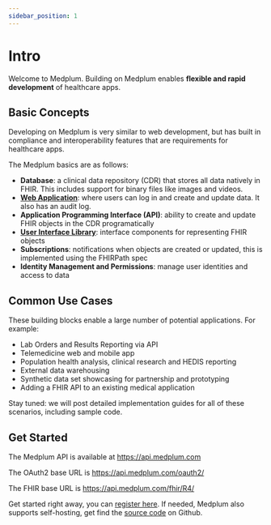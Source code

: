 ```yaml
---
sidebar_position: 1
---
```


# Intro

Welcome to Medplum. Building on Medplum enables **flexible and rapid development** of healthcare apps.

## Basic Concepts

Developing on Medplum is very similar to web development, but has built in compliance and interoperability features that are requirements for healthcare apps.

The Medplum basics are as follows:

- **Database**: a clinical data repository (CDR) that stores all data natively in FHIR.  This includes support for binary files like images and videos.
- **[Web Application](https://app.medplum.com)**: where users can log in and create and update data.  It also has an audit log.
- **Application Programming Interface (API)**: ability to create and update FHIR objects in the CDR programatically
- **[User Interface Library](https://docs.medplum.com/storybook/index.html?path=/story/medplum-introduction--page)**: interface components for representing FHIR objects
- **Subscriptions**: notifications when objects are created or updated, this is implemented using the FHIRPath spec
- **Identity Management and Permissions**: manage user identities and access to data

## Common Use Cases

These building blocks enable a large number of potential applications.  For example:

- Lab Orders and Results Reporting via API
- Telemedicine web and mobile app
- Population health analysis, clinical research and HEDIS reporting
- External data warehousing
- Synthetic data set showcasing for partnership and prototyping
- Adding a FHIR API to an existing medical application

Stay tuned: we will post detailed implementation guides for all of these scenarios, including sample code.

## Get Started

The Medplum API is available at https://api.medplum.com

The OAuth2 base URL is https://api.medplum.com/oauth2/

The FHIR base URL is https://api.medplum.com/fhir/R4/

Get started right away, you can [register here](https://app.medplum.com/register).  If needed, Medplum also supports self-hosting, get find the [source code](https://github.com/medplum/medplum) on Github.